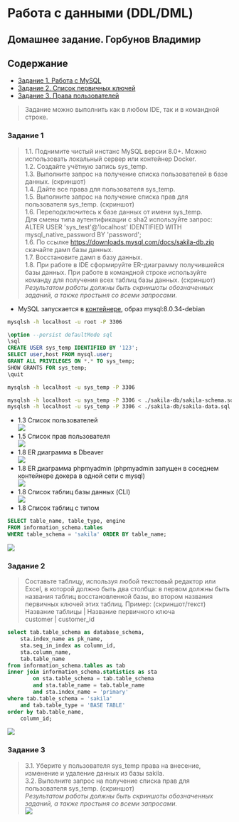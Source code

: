 # Работа с данными (DDL/DML)
## Домашнее задание. Горбунов Владимир

## Содержание

- [Задание 1. Работа с MySQL](#Задание-1)
- [Задание 2. Список первичных ключей](#Задание-2)  
- [Задание 3. Права пользователей](#Задание-3)  


>Задание можно выполнить как в любом IDE, так и в командной строке.

### Задание 1
>1.1. Поднимите чистый инстанс MySQL версии 8.0+. Можно использовать локальный сервер или контейнер Docker.  
>1.2. Создайте учётную запись sys_temp.  
>1.3. Выполните запрос на получение списка пользователей в базе данных. (скриншот)  
>1.4. Дайте все права для пользователя sys_temp.  
>1.5. Выполните запрос на получение списка прав для пользователя sys_temp. (скриншот)  
>1.6. Переподключитесь к базе данных от имени sys_temp.  
>Для смены типа аутентификации с sha2 используйте запрос:   
>ALTER USER 'sys_test'@'localhost' IDENTIFIED WITH mysql_native_password BY 'password';  
>1.6. По ссылке https://downloads.mysql.com/docs/sakila-db.zip скачайте дамп базы данных.  
>1.7. Восстановите дамп в базу данных.  
>1.8. При работе в IDE сформируйте ER-диаграмму получившейся базы данных. При работе в командной строке используйте команду для получения всех таблиц базы данных. (скриншот)  
>*Результатом работы должны быть скриншоты обозначенных заданий, а также простыня со всеми запросами.*

- MySQL запускается в [контейнере](./docker-compose.yaml), образ mysql:8.0.34-debian

```bash
mysqlsh -h localhost -u root -P 3306
```
```sql
\option --persist defaultMode sql
\sql
CREATE USER sys_temp IDENTIFIED BY '123';
SELECT user,host FROM mysql.user;
GRANT ALL PRIVILEGES ON *.* TO sys_temp;
SHOW GRANTS FOR sys_temp;
\quit
```
```bash
mysqlsh -h localhost -u sys_temp -P 3306
```
```bash
mysqlsh -h localhost -u sys_temp -P 3306 < ./sakila-db/sakila-schema.sql 
mysqlsh -h localhost -u sys_temp -P 3306 < ./sakila-db/sakila-data.sql 
```

- 1.3 Список пользователей  
![](./img/task1-1.jpg)  
- 1.5 Список прав пользователя  
![](./img/task1-2.jpg) 
- 1.8 ER диаграмма в Dbeaver  
![](./img/task1-3.jpg) 
- 1.8 ER диаграмма phpmyadmin (phpmyadmin запущен в соседнем контейнере докера в одной сети с mysql)  
![](./img/task1-4.jpg) 
- 1.8 Список таблиц базы данных (CLI)  
![](./img/task1-5.jpg) 
- 1.8 Список таблиц с типом
```sql
SELECT table_name, table_type, engine
FROM information_schema.tables
WHERE table_schema = 'sakila' ORDER BY table_name;
```
![](./img/task1-6.jpg) 

### Задание 2
>Составьте таблицу, используя любой текстовый редактор или Excel, в которой должно быть два столбца: в первом должны быть названия таблиц восстановленной базы, во втором названия первичных ключей этих таблиц. Пример: (скриншот/текст)  
>Название таблицы | Название первичного ключа  
>customer         | customer_id  

```sql
select tab.table_schema as database_schema,
    sta.index_name as pk_name,
    sta.seq_in_index as column_id,
    sta.column_name,
    tab.table_name
from information_schema.tables as tab
inner join information_schema.statistics as sta
        on sta.table_schema = tab.table_schema
        and sta.table_name = tab.table_name
        and sta.index_name = 'primary'
where tab.table_schema = 'sakila'
    and tab.table_type = 'BASE TABLE'
order by tab.table_name,
    column_id;
```
![](./img/task2.jpg) 

### Задание 3
>3.1. Уберите у пользователя sys_temp права на внесение, изменение и удаление данных из базы sakila.  
>3.2. Выполните запрос на получение списка прав для пользователя sys_temp. (скриншот)  
>*Результатом работы должны быть скриншоты обозначенных заданий, а также простыня со всеми запросами.*  
![](./img/task3.jpg) 